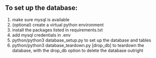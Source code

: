 ## To set up the database:

1. make sure mysql is available
2. (optional) create a virtual python environment
3. install the packages listed in requirements.txt
4. add mysql credentials in .env
5. python/python3 database_setup.py to set up the database and tables
6. python/python3 database_teardown.py \[drop_db\] to teardown the database, with the drop_db option to delete the database outright